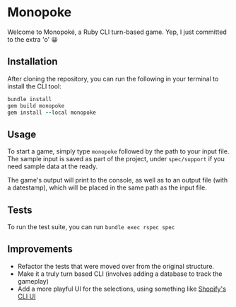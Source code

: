# Monopoke

Welcome to Monopoké, a Ruby CLI turn-based game.  Yep, I just committed to the extra 'o' 😀

## Installation
After cloning the repository, you can run the following in your terminal to install the CLI tool:

```ruby
bundle install
gem build monopoke
gem install --local monopoke
```

## Usage
To start a game, simply type `monopoke`  followed by the path to your input file.  The sample input is saved as part of the project, under `spec/support` if you need sample data at the ready.

The game's output will print to the console, as well as to an output file (with a datestamp), which will be placed in the same path as the input file.

## Tests
To run the test suite, you can run `bundle exec rspec spec`

## Improvements
- Refactor the tests that were moved over from the original structure.
- Make it a truly turn based CLI (involves adding a database to track the gameplay)
- Add a more playful UI for the selections, using something like [Shopify's CLI UI](https://github.com/Shopify/cli-ui)
